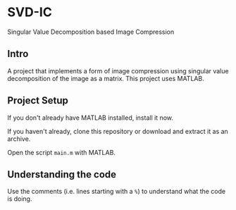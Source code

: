 # SVD-IC
Singular Value Decomposition based Image Compression

## Intro
A project that implements a form of image compression using singular value
decomposition of the image as a matrix. This project uses MATLAB.

## Project Setup
If you don't already have MATLAB installed, install it now.

If you haven't already, clone this repository or download and extract it as an
archive.

Open the script `main.m` with MATLAB.

## Understanding the code
Use the comments (i.e. lines starting with a `%`) to understand what the
code is doing.
